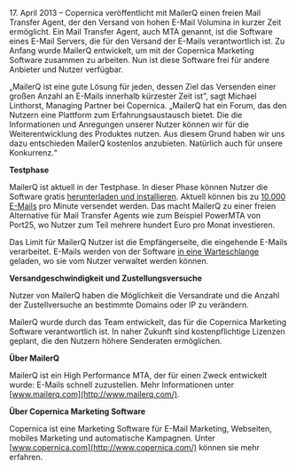 ​17. April 2013 – Copernica veröffentlicht mit MailerQ einen freien Mail
Transfer Agent, der den Versand von hohen E-Mail Volumina in kurzer Zeit
ermöglicht. Ein Mail Transfer Agent, auch MTA genannt, ist die Software
eines E-Mail Servers, die für den Versand der E-Mails verantwortlich
ist. Zu Anfang wurde MailerQ entwickelt, um mit der Copernica Marketing
Software zusammen zu arbeiten. Nun ist diese Software frei für andere
Anbieter und Nutzer verfügbar.

„MailerQ ist eine gute Lösung für jeden, dessen Ziel das Versenden einer
großen Anzahl an E-Mails innerhalb kürzester Zeit ist”, sagt Michael
Linthorst, Managing Partner bei Copernica. „MailerQ hat ein Forum, das
den Nutzern eine Plattform zum Erfahrungsaustausch bietet. Die die
Informationen und Anregungen unserer Nutzer können wir für die
Weiterentwicklung des Produktes nutzen. Aus diesem Grund haben wir uns
dazu entschieden MailerQ kostenlos anzubieten. Natürlich auch für unsere
Konkurrenz.“

**Testphase**

MailerQ ist aktuell in der Testphase. In dieser Phase können Nutzer die
Software gratis [herunterladen und
installieren](http://mailerq.com/download). Aktuell können bis zu
[10.000 E-Mails](http://mailerq.com/license) pro Minute versendet
werden. Das macht MailerQ zu einer freien Alternative für Mail Transfer
Agents wie zum Beispiel PowerMTA von Port25, wo Nutzer zum Teil mehrere
hundert Euro pro Monat investieren.

Das Limit für MailerQ Nutzer ist die Empfängerseite, die eingehende
E-Mails verarbeitet. E-Mails werden von der Software [in eine
Warteschlange](http://mailerq.com/documentation/result-queue) geladen,
wo sie vom Nutzer verwaltet werden können.

**Versandgeschwindigkeit und Zustellungsversuche**

Nutzer von MailerQ haben die Möglichkeit die Versandrate und die Anzahl
der Zustellversuche an bestimmte Domains oder IP zu verändern.

MailerQ wurde durch das Team entwickelt, das für die Copernica Marketing
Software verantwortlich ist. In naher Zukunft sind kostenpflichtige
Lizenzen geplant, die den Nutzern höhere Senderaten ermöglichen.

**Über MailerQ**

MailerQ ist ein High Performance MTA, der für einen Zweck entwickelt
wurde: E-Mails schnell zuzustellen. Mehr Informationen unter
[www.mailerq.com](http://www.mailerq.com/).

**Über Copernica Marketing Software**

Copernica ist eine Marketing Software für E-Mail Marketing, Webseiten,
mobiles Marketing und automatische Kampagnen. Unter
[www.copernica.com](http://www.copernica.com/) können sie mehr erfahren.
